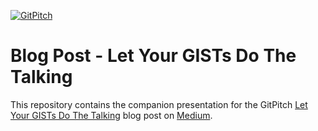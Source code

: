 [![GitPitch](https://gitpitch.com/assets/badge.svg)](https://gitpitch.com/gitpitch/gist-code-presenting)

# Blog Post - Let Your GISTs Do The Talking

This repository contains the companion presentation for the GitPitch [Let Your GISTs Do The Talking](https://medium.com/@gitpitch/xxx) blog post on [Medium](https://medium.com/@gitpitch/xxx).

